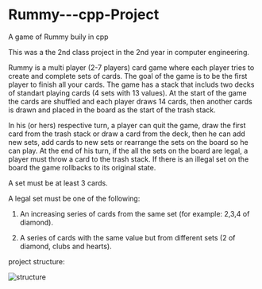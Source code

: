 # Rummy---cpp-Project
A game of Rummy buily in cpp

This was a the 2nd class project in the 2nd year in computer engineering.

Rummy is a multi player (2-7 players) card game where each player tries to create and complete sets of cards.
The goal of the game is to be the first player to finish all your cards.
The game has a stack that includs two decks of standart playing cards (4 sets with 13 values).
At the start of the game the cards are shuffled and each player draws 14 cards, then another cards is drawn and placed in the board as the start of the trash stack.

In his (or hers) respective turn, a player can quit the game, draw the first card from the trash stack or draw a card from the deck, then he can add new sets, add cards to new sets or rearrange the sets on the board so he can play.
At the end of his turn, if the all the sets on the board are legal, a player must throw a card to the trash stack.
If there is an illegal set on the board the game rollbacks to its original state.

A set must be at least 3 cards.

A legal set must be one of the following:

1. An increasing series of cards from the same set (for example: 2,3,4 of diamond).

2. A series of cards with the same value but from different sets (2 of diamond, clubs and hearts).

project structure:

![structure](https://user-images.githubusercontent.com/102590409/222125717-34b66d16-7266-4a4f-9725-a9d98e1d8ebc.jpg)

